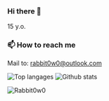 ### Hi there 👋

15 y.o.

### 📫 How to reach me
Mail to: rabbit0w0@outlook.com

![Top langages](https://github-readme-stats.vercel.app/api/top-langs/?username=Rabbit0w0&show_icons=true&hide_border=true&theme=radical)
![Github stats](https://github-readme-stats.vercel.app/api?username=Rabbit0w0&show_icons=true&include_all_commits=true&hide_border=true&theme=radical&count_private=true)

![Rabbit0w0](https://count.getloli.com/get/@Rabbit0w0)
